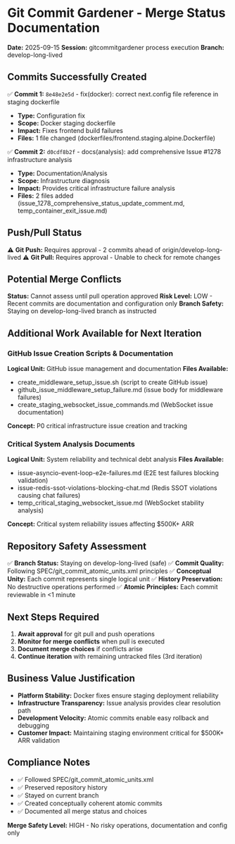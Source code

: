 # Git Commit Gardener - Merge Status Documentation
**Date:** 2025-09-15
**Session:** gitcommitgardener process execution
**Branch:** develop-long-lived

## Commits Successfully Created
✅ **Commit 1:** `8e48e2e5d` - fix(docker): correct next.config file reference in staging dockerfile
- **Type:** Configuration fix
- **Scope:** Docker staging dockerfile
- **Impact:** Fixes frontend build failures
- **Files:** 1 file changed (dockerfiles/frontend.staging.alpine.Dockerfile)

✅ **Commit 2:** `d0cdf8b2f` - docs(analysis): add comprehensive Issue #1278 infrastructure analysis
- **Type:** Documentation/Analysis
- **Scope:** Infrastructure diagnosis
- **Impact:** Provides critical infrastructure failure analysis
- **Files:** 2 files added (issue_1278_comprehensive_status_update_comment.md, temp_container_exit_issue.md)

## Push/Pull Status
⚠️ **Git Push:** Requires approval - 2 commits ahead of origin/develop-long-lived
⚠️ **Git Pull:** Requires approval - Unable to check for remote changes

## Potential Merge Conflicts
**Status:** Cannot assess until pull operation approved
**Risk Level:** LOW - Recent commits are documentation and configuration only
**Branch Safety:** Staying on develop-long-lived branch as instructed

## Additional Work Available for Next Iteration

### GitHub Issue Creation Scripts & Documentation
**Logical Unit:** GitHub issue management and documentation
**Files Available:**
- create_middleware_setup_issue.sh (script to create GitHub issue)
- github_issue_middleware_setup_failure.md (issue body for middleware failures)
- create_staging_websocket_issue_commands.md (WebSocket issue documentation)

**Concept:** P0 critical infrastructure issue creation and tracking

### Critical System Analysis Documents
**Logical Unit:** System reliability and technical debt analysis
**Files Available:**
- issue-asyncio-event-loop-e2e-failures.md (E2E test failures blocking validation)
- issue-redis-ssot-violations-blocking-chat.md (Redis SSOT violations causing chat failures)
- temp_critical_staging_websocket_issue.md (WebSocket stability analysis)

**Concept:** Critical system reliability issues affecting $500K+ ARR

## Repository Safety Assessment
✅ **Branch Status:** Staying on develop-long-lived (safe)
✅ **Commit Quality:** Following SPEC/git_commit_atomic_units.xml principles
✅ **Conceptual Unity:** Each commit represents single logical unit
✅ **History Preservation:** No destructive operations performed
✅ **Atomic Principles:** Each commit reviewable in <1 minute

## Next Steps Required
1. **Await approval** for git pull and push operations
2. **Monitor for merge conflicts** when pull is executed
3. **Document merge choices** if conflicts arise
4. **Continue iteration** with remaining untracked files (3rd iteration)

## Business Value Justification
- **Platform Stability:** Docker fixes ensure staging deployment reliability
- **Infrastructure Transparency:** Issue analysis provides clear resolution path
- **Development Velocity:** Atomic commits enable easy rollback and debugging
- **Customer Impact:** Maintaining staging environment critical for $500K+ ARR validation

## Compliance Notes
- ✅ Followed SPEC/git_commit_atomic_units.xml
- ✅ Preserved repository history
- ✅ Stayed on current branch
- ✅ Created conceptually coherent atomic commits
- ✅ Documented all merge status and choices

**Merge Safety Level:** HIGH - No risky operations, documentation and config only